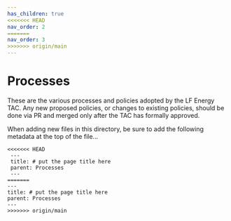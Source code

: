 ```yaml
---
has_children: true
<<<<<<< HEAD
nav_order: 2
=======
nav_order: 3
>>>>>>> origin/main
---
```


# Processes

These are the various processes and policies adopted by the LF Energy TAC. Any new proposed policies, or changes to existing policies, should be done via PR and merged only after the TAC has formally approved.

When adding new files in this directory, be sure to add the following metadata at the top of the file...

```jekyll
<<<<<<< HEAD
 ---
 title: # put the page title here
 parent: Processes
 ---
=======
---
title: # put the page title here
parent: Processes
---
>>>>>>> origin/main
```
